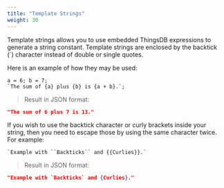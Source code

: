 ```yaml
---
title: "Template Strings"
weight: 30
---
```


Template strings allows you to use embedded ThingsDB expressions to generate a string constant. Template strings are enclosed by the backtick (`) character instead of double or single quotes.

Here is an example of how they may be used:

```thingsdb,json_response
a = 6; b = 7;
`The sum of {a} plus {b} is {a + b}.`;
```
> Result in JSON format:

```json
"The sum of 6 plus 7 is 13."
```

If you wish to use the backtick character or curly brackets inside your string, then you need to escape those by using the same character twice. For example:

```thingsdb,json_response
`Example with ``Backticks`` and {{Curlies}}.`
```
> Result in JSON format:

```json
"Example with `Backticks` and {Curlies}."
```

